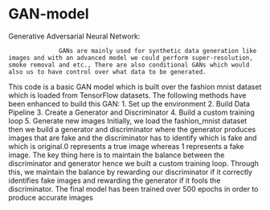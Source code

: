 # GAN-model

Generative Adversarial Neural Network:
                  
                  GANs are mainly used for synthetic data generation like images and with an advanced model we could perform super-resolution, smoke removal and etc., There are also conditional GANs which would also us to have control over what data to be generated. 
This code is a basic GAN model which is built over the fashion mnist dataset which is loaded from TensorFlow datasets. The following methods have been enhanced to build this GAN:
                                1.	Set up the environment
                                2.	Build Data Pipeline
                                3.	Create a Generator and Discriminator
                                4.	Build a custom training loop
                                5.	Generate new images
Initially, we load the fashion_mnist dataset then we build a generator and discriminator where the generator produces images that are fake and the discriminator has to identify which is fake and which is original.0 represents a true image whereas 1 represents a fake image. The key thing here is to maintain the balance between the discriminator and generator hence we built a custom training loop. Through this, we maintain the balance by rewarding our discriminator if it correctly identifies fake images and rewarding the generator if it fools the discriminator.
The final model has been trained over 500 epochs in order to produce accurate images



